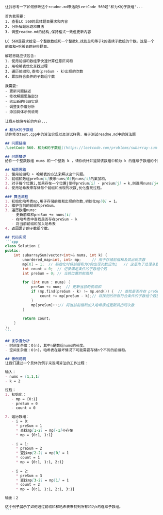 ```thinking
让我思考一下如何修改这个readme.md来适配LeetCode 560题"和为K的子数组"...

首先我需要:
1. 查看LC 560的具体题目要求和内容
2. 分析解题思路和算法
3. 调整readme.md的结构,保持格式一致但更新内容

LC 560是要求给定一个整数数组和一个整数k,找到总和等于k的连续子数组的个数。这是一个前缀和+哈希表的经典题目。

解题思路应该包含:
1. 使用前缀和数组来快速计算任意区间和
2. 用哈希表优化查找过程
3. 遍历前缀和,查找(preSum - k)出现的次数
4. 累加符合条件的子数组个数

我需要:
- 更新问题描述
- 修改解题思路部分
- 给出新的代码实现
- 调整复杂度分析
- 添加具体示例说明

让我开始编写新的内容...
```

````markdown:hot100/560/readme.md
# 和为K的子数组
请你修改test.cpp中的算法实现以及测试样例，用于测试readme.md中的算法题

## 问题链接
[LeetCode 560. 和为K的子数组](https://leetcode.com/problems/subarray-sum-equals-k/)

## 问题描述
给你一个整数数组 nums 和一个整数 k ，请你统计并返回该数组中和为 k 的连续子数组的个数。

## 解题思路
1. 使用前缀和 + 哈希表的方法来解决这个问题。
2. 前缀和数组preSum[i]表示nums[0]到nums[i]的累加和。
3. 对于每个位置i,如果存在一个位置j使得preSum[i] - preSum[j] = k,则说明nums[j+1]到nums[i]的和为k。
4. 使用哈希表来存储每个前缀和出现的次数,优化查找过程。

### 算法流程
1. 初始化哈希表mp,用于存储前缀和出现的次数,初始化mp[0] = 1。
2. 维护当前的前缀和preSum。
3. 遍历数组nums:
   - 更新前缀和preSum += nums[i]
   - 在哈希表中查找是否存在preSum - k
   - 将当前前缀和加入哈希表
4. 返回累计的子数组个数。

## 代码实现
```cpp
class Solution {
public:
    int subarraySum(vector<int>& nums, int k) {
        unordered_map<int, int> mp;     // 用于存储前缀和及其出现次数
        mp[0] = 1;  // 初始化时将前缀和为0的出现次数设为1   // 这是为了处理从数组起始位置开始的子数组之和等于k的情况
        int count = 0;  // 记录满足条件的子数组个数
        int preSum = 0; // 当前位置的前缀和
        
        for (int num : nums) {
            preSum += num;  // 更新当前的前缀和
            if (mp.find(preSum - k) != mp.end()) {  // 查找是否存在 preSum-k 的前缀和
                count += mp[preSum - k];// 将找到的所有符合条件的子数组个数加到结果中
            }
            mp[preSum]++;// 将当前前缀和加入哈希表或更新其出现次数
        }
        
        return count;
    }
};
```

## 复杂度分析
- 时间复杂度：O(n)，其中n是数组nums的长度。
- 空间复杂度：O(n)，哈希表在最坏情况下可能需要存储n个不同的前缀和。

## 示例说明
让我们通过一个具体的例子来说明算法的工作过程：

输入：
- nums = [1,1,1]
- k = 2

过程：
1. 初始化：
   - mp = {0:1}
   - preSum = 0
   - count = 0

2. 遍历数组：
   - i = 0:
     * preSum = 1
     * 查找mp[1-2] = mp[-1]不存在
     * mp = {0:1, 1:1}
   
   - i = 1:
     * preSum = 2
     * 查找mp[2-2] = mp[0] = 1
     * count = 1
     * mp = {0:1, 1:1, 2:1}
   
   - i = 2:
     * preSum = 3
     * 查找mp[3-2] = mp[1] = 1
     * count = 2
     * mp = {0:1, 1:1, 2:1, 3:1}

输出：2

这个例子展示了如何通过前缀和和哈希表来找到所有和为k的连续子数组。
```
